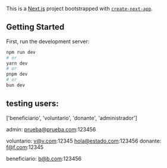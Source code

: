 This is a [Next.js](https://nextjs.org/) project bootstrapped with [`create-next-app`](https://github.com/vercel/next.js/tree/canary/packages/create-next-app).

## Getting Started

First, run the development server:

```bash
npm run dev
# or
yarn dev
# or
pnpm dev
# or
bun dev
```

## testing users:

['beneficiario', 'voluntario', 'donante', 'administrador']

admin:
    prueba@prueba.com:123456

voluntario:
    v@v.com:12345
    hola@estado.com:123456
donante:
    f@f.com:12345

beneficiario:
    b@b.com:123456